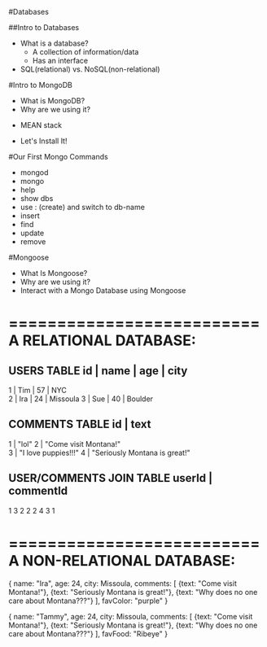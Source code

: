 #Databases

##Intro to Databases
* What is a database? 
    * A collection of information/data
    * Has an interface
* SQL(relational) vs. NoSQL(non-relational)

#Intro to MongoDB
* What is MongoDB?
* Why are we using it? 
- MEAN stack
* Let's Install It!

#Our First Mongo Commands
* mongod
* mongo
* help
* show dbs
* use : (create) and switch to db-name
* insert
* find
* update
* remove

#Mongoose
* What Is Mongoose?
* Why are we using it?
* Interact with a Mongo Database using Mongoose

==========================
A RELATIONAL DATABASE:
==========================

USERS TABLE
id | name  |  age  |  city
-------------------------
1  | Tim   |  57   |  NYC           
2  | Ira   |  24   |  Missoula 
3  | Sue   |  40   |  Boulder


COMMENTS TABLE
id |       text  
--------------------------
1  | "lol"
2  | "Come visit Montana!"   
3  | "I love puppies!!!"
4  | "Seriously Montana is great!"


USER/COMMENTS JOIN TABLE
userId  |  commentId
---------------------------
   1         3
   2         2
   2         4
   3         1
   
==========================
A NON-RELATIONAL DATABASE:
==========================
{
  name: "Ira",
  age: 24,
  city: Missoula,
  comments: [
    {text: "Come visit Montana!"},
    {text: "Seriously Montana is great!"},
    {text: "Why does no one care about Montana???"}
  ],
  favColor: "purple"
}


{
  name: "Tammy",
  age: 24,
  city: Missoula,
  comments: [
    {text: "Come visit Montana!"},
    {text: "Seriously Montana is great!"},
    {text: "Why does no one care about Montana???"}
  ],
  favFood: "Ribeye"
}






